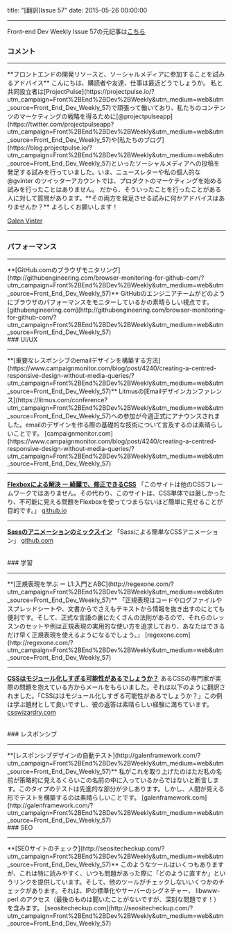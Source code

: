 title: "[翻訳]Issue 57"
date: 2015-05-26 00:00:00

---
Front-end Dev Weekly Issue 57の元記事は[こちら](https://frontenddevweekly.curated.co/issues/57)

### コメント
<hr>
**フロントエンドの開発リソースと、ソーシャルメディアに参加することを試みるアドバイス**
こんにちは、購読者や友達、仕事は最近どうでしょうか。
私と共同設立者は[ProjectPulse](https://projectpulse.io/?utm_campaign=Front%2BEnd%2BDev%2BWeekly&utm_medium=web&utm_source=Front_End_Dev_Weekly_57)で頑張って働いており、私たちのコンテンツのマーケティングの戦略を得るために[@projectpulseapp](https://twitter.com/projectpulseapp?utm_campaign=Front%2BEnd%2BDev%2BWeekly&utm_medium=web&utm_source=Front_End_Dev_Weekly_57)や[私たちのブログ](https://blog.projectpulse.io/?utm_campaign=Front%2BEnd%2BDev%2BWeekly&utm_medium=web&utm_source=Front_End_Dev_Weekly_57)といったソーシャルメディアへの投稿を発足する試みを行っていました。いま、ニュースレターや私の個人的な @gvinter のツイッターアカウントでは、プロダクトのマーケティングを始める試みを行ったことはありません。
だから、そういったことを行ったことがある人に対して質問があります。**その両方を発足させる試みに何かアドバイスはありませんか？**
よろしくお願いします！

[Galen Vinter](https://twitter.com/gvinter)

<hr>

### パフォーマンス
<hr>
**[GitHub.comのブラウザモニタリング](http://githubengineering.com/browser-monitoring-for-github-com/?utm_campaign=Front%2BEnd%2BDev%2BWeekly&utm_medium=web&utm_source=Front_End_Dev_Weekly_57)**
GitHubのエンジニアチームがどのようにブラウザのパフォーマンスをモニターしているかの素晴らしい視点です。
[githubengineering.com](http://githubengineering.com/browser-monitoring-for-github-com/?utm_campaign=Front%2BEnd%2BDev%2BWeekly&utm_medium=web&utm_source=Front_End_Dev_Weekly_57)

<br>
### UI/UX
<hr>
**[重要なレスポンシブのemailデザインを構築する方法](https://www.campaignmonitor.com/blog/post/4240/creating-a-centred-responsive-design-without-media-queries/?utm_campaign=Front%2BEnd%2BDev%2BWeekly&utm_medium=web&utm_source=Front_End_Dev_Weekly_57)**
Litmusの[Emailデザインカンファレンス](https://litmus.com/conference?utm_campaign=Front%2BEnd%2BDev%2BWeekly&utm_medium=web&utm_source=Front_End_Dev_Weekly_57)への参加が今週正式にアナウンスされました。emailのデザインを作る際の基礎的な技術について言及するのは素晴らしいことです。
[campaignmonitor.com](https://www.campaignmonitor.com/blog/post/4240/creating-a-centred-responsive-design-without-media-queries/?utm_campaign=Front%2BEnd%2BDev%2BWeekly&utm_medium=web&utm_source=Front_End_Dev_Weekly_57)

---

**[Flexboxによる解決 ー 綺麗で、修正できるCSS](https://philipwalton.github.io/solved-by-flexbox/?utm_campaign=Front%2BEnd%2BDev%2BWeekly&utm_medium=web&utm_source=Front_End_Dev_Weekly_57)**
「このサイトは他のCSSフレームワークではありません。その代わり、このサイトは、CSS単体では厳しかったり、不可能に見える問題をFlexboxを使ってつまらないほど簡単に見せることが目的です。」
[github.io](https://philipwalton.github.io/solved-by-flexbox/?utm_campaign=Front%2BEnd%2BDev%2BWeekly&utm_medium=web&utm_source=Front_End_Dev_Weekly_57)

---
**[Sassのアニメーションのミックスイン](https://github.com/tgdev/animate-sass?utm_campaign=Front%2BEnd%2BDev%2BWeekly&utm_medium=web&utm_source=Front_End_Dev_Weekly_57)**
「Sassによる簡単なCSSアニメーション」
[github.com](https://github.com/tgdev/animate-sass?utm_campaign=Front%2BEnd%2BDev%2BWeekly&utm_medium=web&utm_source=Front_End_Dev_Weekly_57)

<br>
### 学習
<hr>
**[正規表現を学ぶ ー L1:入門とABC](http://regexone.com/?utm_campaign=Front%2BEnd%2BDev%2BWeekly&utm_medium=web&utm_source=Front_End_Dev_Weekly_57)**
「正規表現はコードやログファイルやスプレッドシートや、文書からでさえもテキストから情報を抜き出すのにとても便利です。そして、正式な言語の裏にたくさんの法則があるので、それらのレッスンのセットや例は正規表現の実用的な使い方を追求しており、あなたはできるだけ早く正規表現を使えるようになるでしょう。」
[regexone.com](http://regexone.com/?utm_campaign=Front%2BEnd%2BDev%2BWeekly&utm_medium=web&utm_source=Front_End_Dev_Weekly_57)

---
**[CSSはモジュール化しすぎる可能性があるでしょうか？](http://csswizardry.com/2015/03/can-css-be-too-modular/?utm_campaign=Front%2BEnd%2BDev%2BWeekly&utm_medium=web&utm_source=Front_End_Dev_Weekly_57)**
あるCSSの専門家が実際の問題を抱えている方からメールをもらいました。それは以下のように翻訳されました。「CSSははモジュール化しすぎる可能性があるでしょうか？」この例は学ぶ題材として良いですし、彼の返答は素晴らしい経験に満ちています。
[csswizardry.com](http://csswizardry.com/2015/03/can-css-be-too-modular/?utm_campaign=Front%2BEnd%2BDev%2BWeekly&utm_medium=web&utm_source=Front_End_Dev_Weekly_57)

<br>
### レスポンシブ
<hr>
**[レスポンシブデザインの自動テスト](http://galenframework.com/?utm_campaign=Front%2BEnd%2BDev%2BWeekly&utm_medium=web&utm_source=Front_End_Dev_Weekly_57)**
私がこれを取り上げたのはただ私の名前が策略的に見えるくらいこの名前の中に入っているからではないと断言します。このタイプのテストは先進的な部分が少しあります。しかし、人間が見える形でテストを構築するのは素晴らしいことです。
[galenframework.com](http://galenframework.com/?utm_campaign=Front%2BEnd%2BDev%2BWeekly&utm_medium=web&utm_source=Front_End_Dev_Weekly_57)

<br>
### SEO
<hr>
**[SEOサイトのチェック](http://seositecheckup.com/?utm_campaign=Front%2BEnd%2BDev%2BWeekly&utm_medium=web&utm_source=Front_End_Dev_Weekly_57)**
このようなツールはいくつもありますが、これは特に読みやすく、いつも問題があった際に「どのように直すか」というリンクを提供しています。そして、他のツールがチェックしないいくつかのチェックがあります。それは、IPの標準化やサーバーのシグネチャー、 libwww-perl のアクセス（最後のものは聞いたことがないですが、深刻な問題です！）を含みます。
[seositecheckup.com](http://seositecheckup.com/?utm_campaign=Front%2BEnd%2BDev%2BWeekly&utm_medium=web&utm_source=Front_End_Dev_Weekly_57)